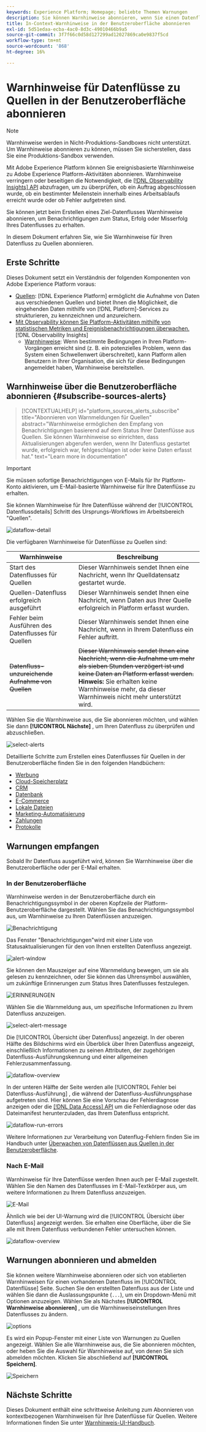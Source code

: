 ```yaml
---
keywords: Experience Platform; Homepage; beliebte Themen Warnungen
description: Sie können Warnhinweise abonnieren, wenn Sie einen Datenfluss erstellen, um Warnhinweise zum Status, Erfolg oder Misserfolg Ihres Datenflusses zu erhalten.
title: In-Context-Warnhinweise in der Benutzeroberfläche abonnieren
exl-id: 5d51edaa-ecba-4ac0-8d3c-49010466b9a5
source-git-commit: 3f7f66c0d58d127299ad12027869ca0e9837f5cd
workflow-type: tm+mt
source-wordcount: '868'
ht-degree: 16%

---
```


# Warnhinweise für Datenflüsse zu Quellen in der Benutzeroberfläche abonnieren

>[!NOTE]
>
>Warnhinweise werden in Nicht-Produktions-Sandboxes nicht unterstützt. Um Warnhinweise abonnieren zu können, müssen Sie sicherstellen, dass Sie eine Produktions-Sandbox verwenden.

Mit Adobe Experience Platform können Sie ereignisbasierte Warnhinweise zu Adobe Experience Platform-Aktivitäten abonnieren. Warnhinweise verringern oder beseitigen die Notwendigkeit, die [[!DNL Observability Insights] API](../../../observability/api/overview.md) abzufragen, um zu überprüfen, ob ein Auftrag abgeschlossen wurde, ob ein bestimmter Meilenstein innerhalb eines Arbeitsablaufs erreicht wurde oder ob Fehler aufgetreten sind.

Sie können jetzt beim Erstellen eines Ziel-Datenflusses Warnhinweise abonnieren, um Benachrichtigungen zum Status, Erfolg oder Misserfolg Ihres Datenflusses zu erhalten.

In diesem Dokument erfahren Sie, wie Sie Warnhinweise für Ihren Datenfluss zu Quellen abonnieren.

## Erste Schritte

Dieses Dokument setzt ein Verständnis der folgenden Komponenten von Adobe Experience Platform voraus:

* [Quellen](../../home.md): [!DNL Experience Platform] ermöglicht die Aufnahme von Daten aus verschiedenen Quellen und bietet Ihnen die Möglichkeit, die eingehenden Daten mithilfe von [!DNL Platform]-Services zu strukturieren, zu kennzeichnen und anzureichern.
* [Mit Observability können Sie Platform-Aktivitäten mithilfe von statistischen Metriken und Ereignisbenachrichtigungen überwachen.](../../../observability/home.md)[!DNL Observability Insights]
   * [Warnhinweise](../../../observability/alerts/overview.md): Wenn bestimmte Bedingungen in Ihren Platform-Vorgängen erreicht sind (z. B. ein potenzielles Problem, wenn das System einen Schwellenwert überschreitet), kann Platform allen Benutzern in Ihrer Organisation, die sich für diese Bedingungen angemeldet haben, Warnhinweise bereitstellen.

## Warnhinweise über die Benutzeroberfläche abonnieren {#subscribe-sources-alerts}

>[!CONTEXTUALHELP]
>id="platform_sources_alerts_subscribe"
>title="Abonnieren von Warnmeldungen für Quellen"
>abstract="Warnhinweise ermöglichen den Empfang von Benachrichtigungen basierend auf dem Status Ihrer Datenflüsse aus Quellen. Sie können Warnhinweise so einrichten, dass Aktualisierungen abgerufen werden, wenn Ihr Datenfluss gestartet wurde, erfolgreich war, fehlgeschlagen ist oder keine Daten erfasst hat."
>text="Learn more in documentation"

>[!IMPORTANT]
>
>Sie müssen sofortige Benachrichtigungen von E-Mails für Ihr Platform-Konto aktivieren, um E-Mail-basierte Warnhinweise für Ihre Datenflüsse zu erhalten.

Sie können Warnhinweise für Ihre Datenflüsse während der [!UICONTROL Datenflussdetails] Schritt des Ursprungs-Workflows im Arbeitsbereich &quot;Quellen&quot;.

![dataflow-detail](../../images/tutorials/alerts/dataflow-detail.png)

Die verfügbaren Warnhinweise für Datenflüsse zu Quellen sind:

| Warnhinweise | Beschreibung |
| --- | --- |
| Start des Datenflusses für Quellen | Dieser Warnhinweis sendet Ihnen eine Nachricht, wenn Ihr Quelldatensatz gestartet wurde. |
| Quellen-Datenfluss erfolgreich ausgeführt | Dieser Warnhinweis sendet Ihnen eine Nachricht, wenn Daten aus Ihrer Quelle erfolgreich in Platform erfasst wurden. |
| Fehler beim Ausführen des Datenflusses für Quellen | Dieser Warnhinweis sendet Ihnen eine Nachricht, wenn in Ihrem Datenfluss ein Fehler auftritt. |
| ~~Datenfluss-unzureichende Aufnahme von Quellen~~ | ~~Dieser Warnhinweis sendet Ihnen eine Nachricht, wenn die Aufnahme um mehr als sieben Stunden verzögert ist und keine Daten an Platform erfasst werden.~~ <br>**Hinweis:** Sie erhalten keine Warnhinweise mehr, da dieser Warnhinweis nicht mehr unterstützt wird. |

Wählen Sie die Warnhinweise aus, die Sie abonnieren möchten, und wählen Sie dann **[!UICONTROL Nächste]** , um Ihren Datenfluss zu überprüfen und abzuschließen.

![select-alerts](../../images/tutorials/alerts/select-alerts.png)

Detaillierte Schritte zum Erstellen eines Datenflusses für Quellen in der Benutzeroberfläche finden Sie in den folgenden Handbüchern:

* [Werbung](./dataflow/advertising.md)
* [Cloud-Speicherplatz](./dataflow/batch/cloud-storage.md)
* [CRM](./dataflow/crm.md)
* [Datenbank](./dataflow/databases.md)
* [E-Commerce](./dataflow/ecommerce.md)
* [Lokale Dateien](./create/local-system/local-file-upload.md)
* [Marketing-Automatisierung](./dataflow/marketing-automation.md)
* [Zahlungen](./dataflow/payments.md)
* [Protokolle](./dataflow/protocols.md)

## Warnungen empfangen

Sobald Ihr Datenfluss ausgeführt wird, können Sie Warnhinweise über die Benutzeroberfläche oder per E-Mail erhalten.

### In der Benutzeroberfläche

Warnhinweise werden in der Benutzeroberfläche durch ein Benachrichtigungssymbol in der oberen Kopfzeile der Platform-Benutzeroberfläche dargestellt. Wählen Sie das Benachrichtigungssymbol aus, um Warnhinweise zu Ihren Datenflüssen anzuzeigen.

![Benachrichtigung](../../images/tutorials/alerts/notification.png)

Das Fenster &quot;Benachrichtigungen&quot;wird mit einer Liste von Statusaktualisierungen für den von Ihnen erstellten Datenfluss angezeigt.

![alert-window](../../images/tutorials/alerts/alert-window.png)

Sie können den Mauszeiger auf eine Warnmeldung bewegen, um sie als gelesen zu kennzeichnen, oder Sie können das Uhrensymbol auswählen, um zukünftige Erinnerungen zum Status Ihres Datenflusses festzulegen.

![ERINNERUNGEN](../../images/tutorials/alerts/remind-me.png)

Wählen Sie die Warnmeldung aus, um spezifische Informationen zu Ihrem Datenfluss anzuzeigen.

![select-alert-message](../../images/tutorials/alerts/select-alert-message.png)

Die [!UICONTROL Übersicht über Datenfluss] angezeigt. In der oberen Hälfte des Bildschirms wird ein Überblick über Ihren Datenfluss angezeigt, einschließlich Informationen zu seinen Attributen, der zugehörigen Datenfluss-Ausführungskennung und einer allgemeinen Fehlerzusammenfassung.

![dataflow-overview](../../images/tutorials/alerts/dataflow-overview.png)

In der unteren Hälfte der Seite werden alle [!UICONTROL Fehler bei Datenfluss-Ausführung] , die während der Datenfluss-Ausführungsphase aufgetreten sind. Hier können Sie eine Vorschau der Fehlerdiagnose anzeigen oder die [[!DNL Data Access] API](https://www.adobe.io/experience-platform-apis/references/data-access/) um die Fehlerdiagnose oder das Dateimanifest herunterzuladen, das Ihrem Datenfluss entspricht.

![dataflow-run-errors](../../images/tutorials/alerts/dataflow-run-error.png)

Weitere Informationen zur Verarbeitung von Datenflug-Fehlern finden Sie im Handbuch unter [Überwachen von Datenflüssen aus Quellen in der Benutzeroberfläche](../../../dataflows/ui/monitor-sources.md).

### Nach E-Mail

Warnhinweise für Ihre Datenflüsse werden Ihnen auch per E-Mail zugestellt. Wählen Sie den Namen des Datenflusses im E-Mail-Textkörper aus, um weitere Informationen zu Ihrem Datenfluss anzuzeigen.

![E-Mail](../../images/tutorials/alerts/email.png)

Ähnlich wie bei der UI-Warnung wird die [!UICONTROL Übersicht über Datenfluss] angezeigt werden. Sie erhalten eine Oberfläche, über die Sie alle mit Ihrem Datenfluss verbundenen Fehler untersuchen können.

![dataflow-overview](../../images/tutorials/alerts/dataflow-overview.png)

## Warnungen abonnieren und abmelden

Sie können weitere Warnhinweise abonnieren oder sich von etablierten Warnhinweisen für einen vorhandenen Datenfluss im [!UICONTROL Datenflüsse] Seite. Suchen Sie den erstellten Datenfluss aus der Liste und wählen Sie dann die Auslassungspunkte (`...`), um ein Dropdown-Menü mit Optionen anzuzeigen. Wählen Sie als Nächstes **[!UICONTROL Warnhinweise abonnieren]** , um die Warnhinweiseinstellungen Ihres Datenflusses zu ändern.

![options](../../images/tutorials/alerts/options.png)

Es wird ein Popup-Fenster mit einer Liste von Warnungen zu Quellen angezeigt. Wählen Sie alle Warnhinweise aus, die Sie abonnieren möchten, oder heben Sie die Auswahl für Warnhinweise auf, von denen Sie sich abmelden möchten. Klicken Sie abschließend auf **[!UICONTROL Speichern]**.

![Speichern](../../images/tutorials/alerts/save.png)

## Nächste Schritte

Dieses Dokument enthält eine schrittweise Anleitung zum Abonnieren von kontextbezogenen Warnhinweisen für Ihre Datenflüsse für Quellen. Weitere Informationen finden Sie unter [Warnhinweis-UI-Handbuch](../../../observability/alerts/ui.md).